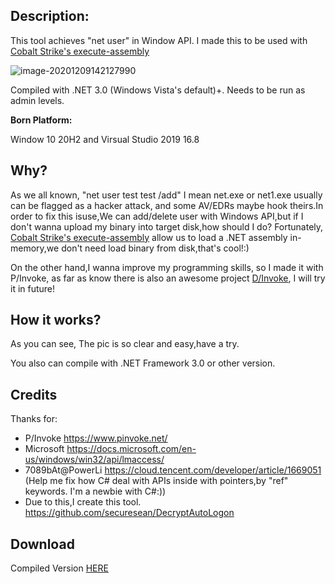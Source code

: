 ## Description:

This tool achieves "net user" in Window API. I made this to be used with [Cobalt Strike's execute-assembly](https://blog.cobaltstrike.com/2018/04/09/cobalt-strike-3-11-the-snake-that-eats-its-tail/)

![image-20201209142127990](https://github.com/bopin2020/NetUser/tree/main/NetUser/image-20201209142127990.png)

Compiled with .NET 3.0 (Windows Vista's default)+. Needs to be run as admin levels.

**Born Platform:**

Window 10 20H2 and Virsual Studio 2019 16.8

## Why?

As we all known, "net user test test /add" I mean net.exe or net1.exe usually can be flagged as a hacker attack, and  some AV/EDRs maybe hook theirs.In order to fix this isuse,We can add/delete user with Windows API,but if I don't wanna upload my binary into target disk,how should I do? Fortunately, [Cobalt Strike's execute-assembly](https://blog.cobaltstrike.com/2018/04/09/cobalt-strike-3-11-the-snake-that-eats-its-tail/) allow us to load a .NET assembly in-memory,we don't need load binary from disk,that's cool!:) 

On the other hand,I wanna improve my programming skills, so I made it with P/Invoke, as far as know there is also an awesome project [D/Invoke](https://thewover.github.io/Dynamic-Invoke/), I will try it in future!

## How it works?

As you can see, The pic is so clear and easy,have a try.

You also can compile with .NET Framework 3.0 or other version.

## Credits

Thanks for:

* P/Invoke https://www.pinvoke.net/
* Microsoft https://docs.microsoft.com/en-us/windows/win32/api/lmaccess/
* 7089bAt@PowerLi https://cloud.tencent.com/developer/article/1669051 (Help me fix how C# deal with APIs inside with pointers,by "ref" keywords. I'm a newbie with C#:))
* Due to this,I create this tool. https://github.com/securesean/DecryptAutoLogon

## Download

Compiled Version [HERE](https://github.com/bopin2020/NetUser/tree/main/NetUser/NetUser.exe)



